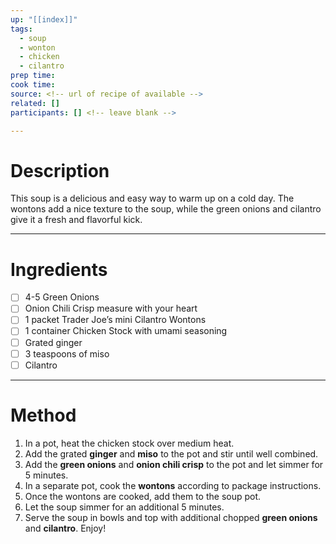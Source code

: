 ```yaml
---
up: "[[index]]"
tags:
  - soup
  - wonton
  - chicken
  - cilantro
prep time: 
cook time: 
source: <!-- url of recipe of available -->
related: []
participants: [] <!-- leave blank -->

---
```

# Description
This soup is a delicious and easy way to warm up on a cold day. The wontons add a nice texture to the soup, while the green onions and cilantro give it a fresh and flavorful kick.

---

# Ingredients
- [ ] 4-5 Green Onions
- [ ] Onion Chili Crisp measure with your heart
- [ ] 1 packet Trader Joe’s mini Cilantro Wontons
- [ ] 1 container Chicken Stock with umami seasoning
- [ ] Grated ginger
- [ ] 3 teaspoons of miso
- [ ] Cilantro 

---

# Method
<!-- In this section, any time you reference an ingredient (onions, chicken, cheese, garlic, etc.) be sure to bold it. For example 'Add the garlic' becomes 'Add the **garlic**'. Don't forget about things like **salt** **pepper** and **seasonings** which may not have been listed in the ingredients --> 
1. In a pot, heat the chicken stock over medium heat.
2. Add the grated **ginger** and **miso** to the pot and stir until well combined.
3. Add the **green onions** and **onion chili crisp** to the pot and let simmer for 5 minutes.
4. In a separate pot, cook the **wontons** according to package instructions.
5. Once the wontons are cooked, add them to the soup pot.
6. Let the soup simmer for an additional 5 minutes.
7. Serve the soup in bowls and top with additional chopped **green onions** and **cilantro**. Enjoy!